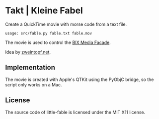 Takt | Kleine Fabel
===================

Create a QuickTime movie with morse code from a text file.

	usage: src/fable.py fable.txt fable.mov

The movie is used to control the
[BIX Media Facade](http://www.museum-joanneum.at/en/kunsthaus/bix-media-facade).

Idea by [zweintopf.net](http://www.zweintopf.net/).


Implementation
--------------
The movie is created with Apple's QTKit using the PyObjC bridge, so the script
only works on a Mac.


License
-------

The source code of little-fable is licensed under the MIT X11 license.
